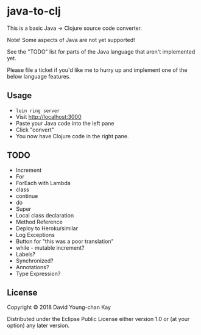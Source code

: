 # java-to-clj

This is a basic Java -> Clojure source code converter.

Note! Some aspects of Java are not yet supported!

See the "TODO" list for parts of the Java language that aren't implemented yet.

Please file a ticket if you'd like me to hurry up and implement one of the below language features.

## Usage

* `lein ring server`
* Visit [http://localhost:3000](http://localhost:3000)
* Paste your Java code into the left pane
* Click "convert"
* You now have Clojure code in the right pane.

## TODO

* Increment
* For
* ForEach with Lambda
* class
* continue
* do
* Super
* Local class declaration
* Method Reference
* Deploy to Heroku/similar
* Log Exceptions
* Button for "this was a poor translation"
* while - mutable increment?
* Labels?
* Synchronized?
* Annotations?
* Type Expression?

## License

Copyright © 2018 David Young-chan Kay

Distributed under the Eclipse Public License either version 1.0 or (at
your option) any later version.
